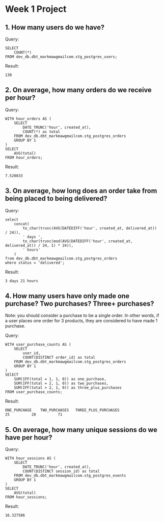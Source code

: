 # Week 1 Project

## 1. How many users do we have?
Query:
```
SELECT
    COUNT(*)
FROM dev_db.dbt_markmawgmailcom.stg_postgres_users;
```
Result:
```
130
```

## 2. On average, how many orders do we receive per hour?
Query:
```
WITH hour_orders AS (
    SELECT
        DATE_TRUNC('hour', created_at),
        COUNT(*) as total
    FROM dev_db.dbt_markmawgmailcom.stg_postgres_orders
    GROUP BY 1
)
SELECT
    AVG(total)
FROM hour_orders;
```
Result:
```
7.520833
```

## 3. On average, how long does an order take from being placed to being delivered?
Query:
```
select
    concat(
        to_char(trunc(AVG(DATEDIFF('hour', created_at, delivered_at)) / 24)),
        ' days ',
        to_char(trunc(mod(AVG(DATEDIFF('hour', created_at, delivered_at)) / 24, 1) * 24)),
        ' hours'
    )
from dev_db.dbt_markmawgmailcom.stg_postgres_orders
where status = 'delivered';
```
Result:
```
3 days 21 hours
```

## 4. How many users have only made one purchase? Two purchases? Three+ purchases?

Note: you should consider a purchase to be a single order. In other words, if a user places one order for 3 products, they are considered to have made 1 purchase.

Query:
```
WITH user_purchase_counts AS (
    SELECT
        user_id,
        COUNT(DISTINCT order_id) as total
    FROM dev_db.dbt_markmawgmailcom.stg_postgres_orders
    GROUP BY 1
)
SElECT
    SUM(IFF(total = 1, 1, 0)) as one_purchase,
    SUM(IFF(total = 2, 1, 0)) as two_purchases,
    SUM(IFF(total > 2, 1, 0)) as three_plus_purchases
FROM user_purchase_counts;
```
Result:
```
ONE_PURCHASE	TWO_PURCHASES	THREE_PLUS_PURCHASES
25	        28	        71
```

## 5. On average, how many unique sessions do we have per hour?
Query:
```
WITH hour_sessions AS (
    SELECT
        DATE_TRUNC('hour', created_at),
        COUNT(DISTINCT session_id) as total
    FROM dev_db.dbt_markmawgmailcom.stg_postgres_events
    GROUP BY 1
)
SELECT
    AVG(total)
FROM hour_sessions;
```
Result:
```
16.327586
```
